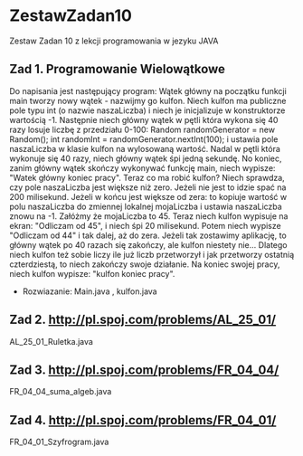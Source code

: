 # ZestawZadan10
Zestaw Zadan 10 z lekcji programowania w jezyku JAVA

## Zad 1.  Programowanie Wielowątkowe
Do napisania jest następujący program:
Wątek główny na początku funkcji main tworzy nowy wątek - nazwijmy go kulfon. Niech kulfon ma publiczne pole typu int (o nazwie naszaLiczba) i niech je inicjalizuje w konstruktorze wartością -1.
Następnie niech główny wątek w pętli która wykona się 40 razy losuje liczbę z przedziału 0-100:
Random randomGenerator = new Random();
int randomInt = randomGenerator.nextInt(100);
i ustawia pole naszaLiczba w klasie kulfon na wylosowaną wartość. Nadal w pętli która wykonuje się 40 razy, niech główny wątek śpi jedną sekundę. No koniec, zanim główny wątek skończy wykonywać funkcję main, niech wypisze: "Watek główny koniec pracy".
Teraz co ma robić kulfon? Niech sprawdza, czy pole naszaLiczba jest większe niż zero. Jeżeli nie jest to idzie spać na 200 milisekund. Jeżeli w końcu jest większe od zera: to kopiuje wartość w polu naszaLiczba do zmiennej lokalnej mojaLiczba i ustawia naszaLiczba znowu na -1. Załóżmy że mojaLiczba  to 45. Teraz niech kulfon wypisuje na ekran: "Odliczam od 45", i niech śpi 20 milisekund. Potem niech wypisze "Odliczam od 44" i tak dalej, aż do zera. 
Jeżeli tak zostawimy aplikację, to główny wątek po 40 razach się zakończy, ale kulfon niestety nie... Dlatego niech kulfon też sobie liczy ile już liczb przetworzył i jak przetworzy ostatnią czterdziestą, to niech zakończy swoje działanie. Na koniec swojej pracy, niech kulfon wypisze: "kulfon koniec pracy".
* Rozwiazanie: Main.java , kulfon.java
## Zad 2. http://pl.spoj.com/problems/AL_25_01/ 
AL_25_01_Ruletka.java
## Zad 3. http://pl.spoj.com/problems/FR_04_04/ 
FR_04_04_suma_algeb.java
## Zad 4. http://pl.spoj.com/problems/FR_04_01/ 
FR_04_01_Szyfrogram.java
